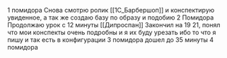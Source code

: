 1 помидора
Снова смотрю ролик [[1C_Барбершоп]] и конспектирую увиденное, а так же создаю базу по образу и подобию
2 Помидора
Продолжаю урок с 12 минуты
[[Дипроспан]] 
Закончил на 19 21, понял что мои конспекты очень подробны и я их буду урезать
ибо то что я пишу и так есть в конфигурации
3 помидора
 дошел до 35 минуты 
4 помидора

